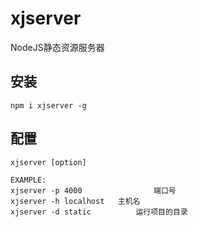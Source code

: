 # xjserver
NodeJS静态资源服务器

## 安装

```
npm i xjserver -g
```

## 配置
```
xjserver [option]

EXAMPLE:
xjserver -p 4000 				端口号
xjserver -h localhost 	主机名
xjserver -d static   		运行项目的目录
```
